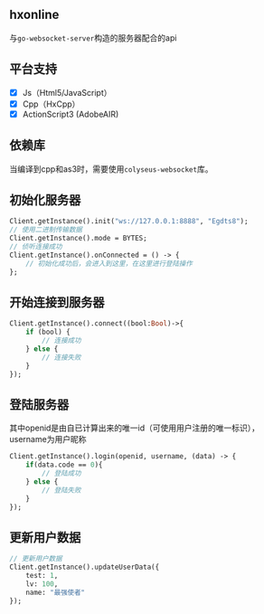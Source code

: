 ## hxonline
与`go-websocket-server`构造的服务器配合的api

## 平台支持
- [x] Js（Html5/JavaScript）
- [x] Cpp（HxCpp）
- [x] ActionScript3 (AdobeAIR)

## 依赖库
当编译到cpp和as3时，需要使用`colyseus-websocket`库。

## 初始化服务器
```haxe
Client.getInstance().init("ws://127.0.0.1:8888", "Egdts8");
// 使用二进制传输数据
Client.getInstance().mode = BYTES;
// 侦听连接成功
Client.getInstance().onConnected = () -> {
    // 初始化成功后，会进入到这里，在这里进行登陆操作
};
```

## 开始连接到服务器
```haxe
Client.getInstance().connect((bool:Bool)->{
    if (bool) {
        // 连接成功
    } else {
        // 连接失败
    }
});
```

## 登陆服务器
其中openid是由自已计算出来的唯一id（可使用用户注册的唯一标识），username为用户昵称
```haxe
Client.getInstance().login(openid, username, (data) -> {
    if(data.code == 0){
        // 登陆成功
    } else {
        // 登陆失败
    }
});
```

## 更新用户数据
```haxe
// 更新用户数据
Client.getInstance().updateUserData({
    test: 1,
    lv: 100,
    name: "最强使者"
});
```

